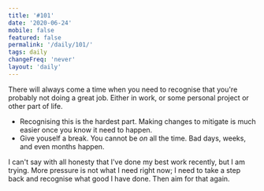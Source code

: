```yaml
---
title: '#101'
date: '2020-06-24'
mobile: false
featured: false
permalink: '/daily/101/'
tags: daily
changeFreq: 'never'
layout: 'daily'
---
```


There will always come a time when you need to recognise that you're probably not doing a great job. Either in work, or some personal project or other part of life.

- Recognising this is the hardest part. Making changes to mitigate is much easier once you know it need to happen.
- Give youself a break. You cannot be _on_ all the time. Bad days, weeks, and even months happen.

I can't say with all honesty that I've done my best work recently, but I am trying. More pressure is not what I need right now; I need to take a step back and recognise what good I have done. Then aim for that again.
